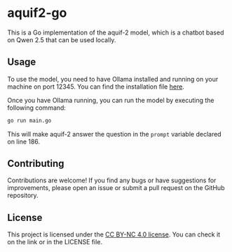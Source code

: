 # aquif2-go

This is a Go implementation of the aquif-2 model, which is a chatbot based on Qwen 2.5 that can be used locally.

## Usage

To use the model, you need to have Ollama installed and running on your machine on port 12345. You can find the installation file [here](https://ollama.com/).

Once you have Ollama running, you can run the model by executing the following command:

```bash
go run main.go
```

This will make aquif-2 answer the question in the `prompt` variable declared on line 186.

## Contributing

Contributions are welcome! If you find any bugs or have suggestions for improvements, please open an issue or submit a pull request on the GitHub repository.

## License

This project is licensed under the [CC BY-NC 4.0 license](https://creativecommons.org/licenses/by-nc/4.0/). You can check it on the link or in the LICENSE file.
